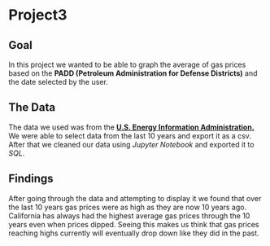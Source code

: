 # Project3

## Goal

In this project we wanted to be able to graph the average of gas prices based on the **PADD (Petroleum Administration for Defense Districts)** and the date selected by the user.

## The Data

The data we used was from the [**U.S. Energy Information Administration.** ](https://www.eia.gov/dnav/pet/pet_pri_gnd_a_epmr_pte_dpgal_w.htm) We were able to select data from the last 10 years and export it as a csv. After that we cleaned our data using *Jupyter Notebook* and exported it to *SQL*.

## Findings

After going through the data and attempting to display it we found that over the last 10 years gas prices were as high as they are now 10 years ago. California has always had the highest average gas prices through the 10 years even when prices dipped. Seeing this makes us think that gas prices reaching highs currently will eventually drop down like they did in the past.
